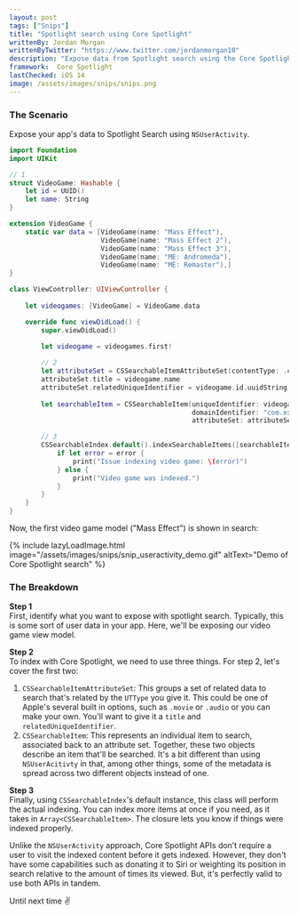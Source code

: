 ```yaml
---
layout: post
tags: ["Snips"]
title: "Spotlight search using Core Spotlight"
writtenBy: Jordan Morgan
writtenByTwitter: "https://www.twitter.com/jordanmorgan10"
description: "Expose data from Spotlight search using the Core Spotlight framework."
framework:  Core Spotlight
lastChecked: iOS 14
image: /assets/images/snips/snips.png
---
```


### The Scenario
Expose your app's data to Spotlight Search using <code>NSUserActivity</code>.

```swift
import Foundation
import UIKit

// 1
struct VideoGame: Hashable {
    let id = UUID()
    let name: String
}

extension VideoGame {
    static var data = [VideoGame(name: "Mass Effect"), 
                       VideoGame(name: "Mass Effect 2"), 
                       VideoGame(name: "Mass Effect 3"), 
                       VideoGame(name: "ME: Andromeda"), 
                       VideoGame(name: "ME: Remaster"),]
}

class ViewController: UIViewController {
    
    let videogames: [VideoGame] = VideoGame.data

    override func viewDidLoad() {
        super.viewDidLoad()

        let videogame = videogames.first!
        
        // 2
        let attributeSet = CSSearchableItemAttributeSet(contentType: .content)
        attributeSet.title = videogame.name
        attributeSet.relatedUniqueIdentifier = videogame.id.uuidString
        
        let searchableItem = CSSearchableItem(uniqueIdentifier: videogame.id.uuidString,
                                              domainIdentifier: "com.example.demo.videoGame",
                                              attributeSet: attributeSet)

        // 3
        CSSearchableIndex.default().indexSearchableItems([searchableItem]) { error in
            if let error = error {
                print("Issue indexing video game: \(error)")
            } else {
                print("Video game was indexed.")
            }
        }
    }
}
```

Now, the first video game model ("Mass Effect") is shown in search:

{% include lazyLoadImage.html image="/assets/images/snips/snip_useractivity_demo.gif" altText="Demo of Core Spotlight search" %}

### The Breakdown

**Step 1**<br />
First, identify what you want to expose with spotlight search. Typically, this is some sort of user data in your app. Here, we'll be exposing our video game view model.

**Step 2**<br />
To index with Core Spotlight, we need to use three things. For step 2, let's cover the first two:

1. `CSSearchableItemAttributeSet`: This groups a set of related data to search that's related by the `UTType` you give it. This could be one of Apple's several built in options, such as `.movie` or `.audio` or you can make your own. You'll want to give it a `title` and `relatedUniqueIdentifier`.<br />
2. `CSSearchableItem`: This represents an individual item to search, associated back to an attribute set. Together, these two objects describe an item that'll be searched. It's a bit different than using `NSUserAcitivty` in that, among other things, some of the metadata is spread across two different objects instead of one.<br />
   

**Step 3**<br />
Finally, using `CSSearchableIndex`'s default instance, this class will perform the actual indexing. You can index more items at once if you need, as it takes in `Array<CSSearchableItem>`. The closure lets you know if things were indexed properly.

Unlike the `NSUserActivity` approach, Core Spotlight APIs don’t require a user to visit the indexed content before it gets indexed. However, they don't have some capabilities such as donating it to Siri or weighting its position in search relative to the amount of times its viewed. But, it's perfectly valid to use both APIs in tandem.

Until next time ✌️